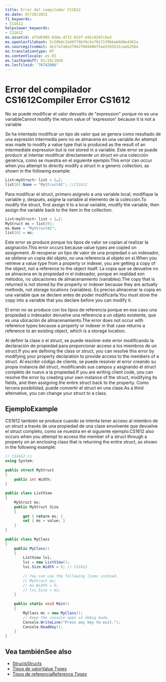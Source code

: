 ```yaml
---
title: Error del compilador CS1612
ms.date: 07/20/2015
f1_keywords:
- CS1612
helpviewer_keywords:
- CS1612
ms.assetid: ef5db985-030a-4f15-b53f-e92c9297c6a3
ms.openlocfilehash: 5c50bdc1b49f79bf8c5ef0171f9bbab9d0e4362a
ms.sourcegitcommit: de17a7a0a37042f0d4406f5ae5393531caeb25ba
ms.translationtype: HT
ms.contentlocale: es-ES
ms.lasthandoff: 01/24/2020
ms.locfileid: "76742086"
---
```

# <a name="compiler-error-cs1612"></a><span data-ttu-id="84848-102">Error del compilador CS1612</span><span class="sxs-lookup"><span data-stu-id="84848-102">Compiler Error CS1612</span></span>
<span data-ttu-id="84848-103">No se puede modificar el valor devuelto de "expression" porque no es una variable</span><span class="sxs-lookup"><span data-stu-id="84848-103">Cannot modify the return value of 'expression' because it is not a variable</span></span>  
  
 <span data-ttu-id="84848-104">Se ha intentado modificar un tipo de valor que se genera como resultado de una expresión intermedia pero no se almacena en una variable.</span><span class="sxs-lookup"><span data-stu-id="84848-104">An attempt was made to modify a value type that is produced as the result of an intermediate expression but is not stored in a variable.</span></span> <span data-ttu-id="84848-105">Este error se puede producir al intentar modificar directamente un struct en una colección genérica, como se muestra en el siguiente ejemplo:</span><span class="sxs-lookup"><span data-stu-id="84848-105">This error can occur when you attempt to directly modify a struct in a generic collection, as shown in the following example:</span></span>  
  
```csharp  
List<myStruct> list = {…};  
list[0].Name = "MyStruct42"; //CS1612  
```  
  
 <span data-ttu-id="84848-106">Para modificar el struct, primero asígnelo a una variable local, modifique la variable y, después, asigne la variable al elemento de la colección.</span><span class="sxs-lookup"><span data-stu-id="84848-106">To modify the struct, first assign it to a local variable, modify the variable, then assign the variable back to the item in the collection.</span></span>  
  
```csharp  
List<myStruct> list = {…};  
MyStruct ms = list[0];  
ms.Name = "MyStruct42";  
list[0] = ms;  
```  
  
 <span data-ttu-id="84848-107">Este error se produce porque los tipos de valor se copian al realizar la asignación.</span><span class="sxs-lookup"><span data-stu-id="84848-107">This error occurs because value types are copied on assignment.</span></span> <span data-ttu-id="84848-108">Al recuperar un tipo de valor de una propiedad o un indexador, se obtiene un copia del objeto, no una referencia al objeto en sí.</span><span class="sxs-lookup"><span data-stu-id="84848-108">When you retrieve a value type from a property or indexer, you are getting a copy of the object, not a reference to the object itself.</span></span> <span data-ttu-id="84848-109">La copia que se devuelve no se almacena en la propiedad ni el indexador, porque en realidad son métodos, no ubicaciones de almacenamiento (variables).</span><span class="sxs-lookup"><span data-stu-id="84848-109">The copy that is returned is not stored by the property or indexer because they are actually methods, not storage locations (variables).</span></span> <span data-ttu-id="84848-110">Es preciso almacenar la copia en una variable que se declare antes de poder modificarla.</span><span class="sxs-lookup"><span data-stu-id="84848-110">You must store the copy into a variable that you declare before you can modify it.</span></span>  
  
 <span data-ttu-id="84848-111">El error no se produce con los tipos de referencia porque en ese caso una propiedad o indexador devuelve una referencia a un objeto existente, que es una ubicación de almacenamiento.</span><span class="sxs-lookup"><span data-stu-id="84848-111">The error does not occur with reference types because a property or indexer in that case returns a reference to an existing object, which is a storage location.</span></span>  
  
 <span data-ttu-id="84848-112">Al definir la clase o el struct, se puede resolver este error modificando la declaración de propiedad para proporcionar acceso a los miembros de un struct.</span><span class="sxs-lookup"><span data-stu-id="84848-112">If you are defining the class or struct, you can resolve this error by modifying your property declaration to provide access to the members of a struct.</span></span> <span data-ttu-id="84848-113">Al escribir código de cliente, se puede resolver el error creando su propia instancia del struct, modificando sus campos y asignando el struct completo de nuevo a la propiedad.</span><span class="sxs-lookup"><span data-stu-id="84848-113">If you are writing client code, you can resolve the error by creating your own instance of the struct, modifying its fields, and then assigning the entire struct back to the property.</span></span> <span data-ttu-id="84848-114">Como tercera posibilidad, puede convertir el struct en una clase.</span><span class="sxs-lookup"><span data-stu-id="84848-114">As a third alternative, you can change your struct to a class.</span></span>  
  
## <a name="example"></a><span data-ttu-id="84848-115">Ejemplo</span><span class="sxs-lookup"><span data-stu-id="84848-115">Example</span></span>  
 <span data-ttu-id="84848-116">CS1612 también se produce cuando se intenta tener acceso al miembro de un struct a través de una propiedad de una clase envolvente que devuelve el struct completo, como se muestra en el siguiente ejemplo:</span><span class="sxs-lookup"><span data-stu-id="84848-116">CS1612 also occurs when you attempt to access the member of a struct through a property on an enclosing class that is returning the entire struct, as shown in the following example:</span></span>  
  
```csharp  
// CS1612.cs  
using System;  
  
public struct MyStruct  
{  
    public int Width;  
}  
  
public class ListView  
{  
    MyStruct ms;  
    public MyStruct Size  
    {  
        get { return ms; }  
        set { ms = value; }  
    }  
}  
  
public class MyClass  
{  
    public MyClass()  
    {  
        ListView lvi;  
        lvi = new ListView();  
        lvi.Size.Width = 5; // CS1612  
  
        // You can use the following lines instead.  
        // MyStruct ms;  
        // ms.Width = 5;  
        // lvi.Size = ms;
    }  
  
    public static void Main()   
    {  
        MyClass mc = new MyClass();  
        // Keep the console open in debug mode.  
        Console.WriteLine("Press any key to exit.");  
        Console.ReadKey();     
    }  
}  
```  
  
## <a name="see-also"></a><span data-ttu-id="84848-117">Vea también</span><span class="sxs-lookup"><span data-stu-id="84848-117">See also</span></span>

- [<span data-ttu-id="84848-118">Structs</span><span class="sxs-lookup"><span data-stu-id="84848-118">Structs</span></span>](../../programming-guide/classes-and-structs/structs.md)
- [<span data-ttu-id="84848-119">Tipos de valor</span><span class="sxs-lookup"><span data-stu-id="84848-119">Value Types</span></span>](../builtin-types/value-types.md)
- [<span data-ttu-id="84848-120">Tipos de referencia</span><span class="sxs-lookup"><span data-stu-id="84848-120">Reference Types</span></span>](../keywords/reference-types.md)
